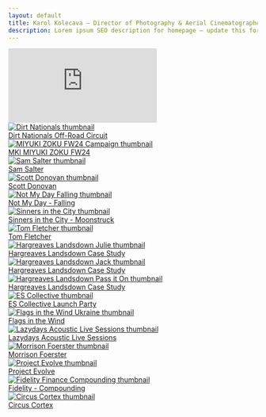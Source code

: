 ```yaml
---
layout: default
title: Karol Kolecava – Director of Photography & Aerial Cinematographer
description: Lorem ipsum SEO description for homepage – update this for best search visibility.
---
```


<div class="container mt-5 pt-5">

<div class="video-hero-container ratio ratio-16x9">
  <iframe
    src="https://www.youtube.com/embed/YOUR_VIDEO_ID?autoplay=1&mute=1&controls=0&showinfo=0&modestbranding=1&rel=0&loop=1&playlist=P56Fe2VRf5Y"
    frameborder="0"
    allow="autoplay; fullscreen"
    class="bg-iframe"
  ></iframe>
</div>

  <div class="row g-4 home-grid">
    <div class="col-md-4 project-tile">
      <a href="{{ site.baseurl }}/work/dirt-nationals/" class="project-overlay">
        <img src="{{ site.baseurl }}/assets/gifs/dirt_003.gif" class="img-fluid grid-image" alt="Dirt Nationals thumbnail">
          <div class="overlay">
            <span class="project-title">Dirt Nationals Off-Road Circuit</span>
          </div>
      </a>
    </div>
    <div class="col-md-4 project-tile">
      <a href="{{ site.baseurl }}/work/miyuki-zoku-fw24-campaign/" class="project-overlay">
        <img src="{{ site.baseurl }}/assets/gifs/mki_002.gif" class="img-fluid grid-image" alt="MIYUKI ZOKU FW24 Campaign thumbnail">
          <div class="overlay">
            <span class="project-title">MKI MIYUKI ZOKU FW24</span>
          </div>
      </a>
    </div>
    <div class="col-md-4 project-tile">
      <a href="{{ site.baseurl }}/work/sam-salter/" class="project-overlay">
        <img src="{{ site.baseurl }}/assets/gifs/sam_006.gif" class="img-fluid grid-image" alt="Sam Salter thumbnail">
          <div class="overlay">
            <span class="project-title">Sam Salter</span>
          </div>
      </a>
    </div>
    <div class="col-md-4 project-tile">
      <a href="{{ site.baseurl }}/work/scott-donovan/" class="project-overlay">
        <img src="{{ site.baseurl }}/assets/gifs/dirt_003.gif" class="img-fluid grid-image" alt="Scott Donovan thumbnail">
          <div class="overlay">
            <span class="project-title">Scott Donovan</span>
          </div>
      </a>
    </div>
    <div class="col-md-4 project-tile">
      <a href="{{ site.baseurl }}/work/not-my-day-falling/" class="project-overlay">
        <img src="{{ site.baseurl }}/assets/gifs/nmd_003.gif" class="img-fluid grid-image" alt="Not My Day Falling thumbnail">
          <div class="overlay">
            <span class="project-title">Not My Day - Falling</span>
          </div>
      </a>
    </div>
    <div class="col-md-4 project-tile">
      <a href="{{ site.baseurl }}/work/sinners-in-the-city/" class="project-overlay">
        <img src="{{ site.baseurl }}/assets/gifs/dirt_003.gif" class="img-fluid grid-image" alt="Sinners in the City thumbnail">
          <div class="overlay">
            <span class="project-title">Sinners in the City - Moonstruck</span>
          </div>
      </a>
    </div>
    <div class="col-md-4 project-tile">
      <a href="{{ site.baseurl }}/work/tom-fletcher/" class="project-overlay">
        <img src="{{ site.baseurl }}/assets/gifs/dirt_003.gif" class="img-fluid grid-image" alt="Tom Fletcher thumbnail">
          <div class="overlay">
            <span class="project-title">Tom Fletcher</span>
          </div>
      </a>
    </div>
    <div class="col-md-4 project-tile">
      <a href="{{ site.baseurl }}/work/hargreaves-landsdown-julie/" class="project-overlay">
        <img src="{{ site.baseurl }}/assets/gifs/dirt_003.gif" class="img-fluid grid-image" alt="Hargreaves Landsdown Julie thumbnail">
          <div class="overlay">
            <span class="project-title">Hargreaves Landsdown Case Study</span>
          </div>
      </a>
    </div>
    <div class="col-md-4 project-tile">
      <a href="{{ site.baseurl }}/work/hargreaves-landsdown-jack/" class="project-overlay">
        <img src="{{ site.baseurl }}/assets/gifs/dirt_003.gif" class="img-fluid grid-image" alt="Hargreaves Landsdown Jack thumbnail">
          <div class="overlay">
            <span class="project-title">Hargreaves Landsdown Case Study</span>
          </div>
      </a>
    </div>
    <div class="col-md-4 project-tile">
      <a href="{{ site.baseurl }}/work/hargreaves-landsdown-pass-it-on/" class="project-overlay">
        <img src="{{ site.baseurl }}/assets/gifs/dirt_003.gif" class="img-fluid grid-image" alt="Hargreaves Landsdown Pass it On thumbnail">
          <div class="overlay">
            <span class="project-title">Hargreaves Landsdown Case Study</span>
          </div>
      </a>
    </div>
    <div class="col-md-4 project-tile">
      <a href="{{ site.baseurl }}/work/es-collective/" class="project-overlay">
        <img src="{{ site.baseurl }}/assets/gifs/dirt_003.gif" class="img-fluid grid-image" alt="ES Collective thumbnail">
          <div class="overlay">
            <span class="project-title">ES Collective Launch Party</span>
          </div>
      </a>
    </div>
    <div class="col-md-4 project-tile">
      <a href="{{ site.baseurl }}/work/flags-in-the-wind-ukraine/" class="project-overlay">
        <img src="{{ site.baseurl }}/assets/gifs/dirt_003.gif" class="img-fluid grid-image" alt="Flags in the Wind Ukraine thumbnail">
          <div class="overlay">
            <span class="project-title">Flags in the Wind</span>
          </div>
      </a>
    </div>
    <div class="col-md-4 project-tile">
      <a href="{{ site.baseurl }}/work/lazydays-acoustic-live-sessions/" class="project-overlay">
        <img src="{{ site.baseurl }}/assets/gifs/mabes_001.gif" class="img-fluid grid-image" alt="Lazydays Acoustic Live Sessions thumbnail">
          <div class="overlay">
            <span class="project-title">Lazydays Acoustic Live Sessions</span>
          </div>
      </a>
    </div>
    <div class="col-md-4 project-tile">
      <a href="{{ site.baseurl }}/work/morrison-foerster/" class="project-overlay">
        <img src="{{ site.baseurl }}/assets/gifs/dirt_003.gif" class="img-fluid grid-image" alt="Morrison Foerster thumbnail">
          <div class="overlay">
            <span class="project-title">Morrison Foerster</span>
          </div>
      </a>
    </div>
    <div class="col-md-4 project-tile">
      <a href="{{ site.baseurl }}/work/project-evolve/" class="project-overlay">
        <img src="{{ site.baseurl }}/assets/gifs/dirt_003.gif" class="img-fluid grid-image" alt="Project Evolve thumbnail">
          <div class="overlay">
            <span class="project-title">Project Evolve</span>
          </div>
      </a>
    </div>
    <div class="col-md-4 project-tile">
      <a href="{{ site.baseurl }}/work/fidelity-finance-compounding/" class="project-overlay">
        <img src="{{ site.baseurl }}/assets/gifs/dirt_003.gif" class="img-fluid grid-image" alt="Fidelity Finance Compounding thumbnail">
          <div class="overlay">
            <span class="project-title">Fidelity - Compounding</span>
          </div>
      </a>
    </div>
    <div class="col-md-4 project-tile">
      <a href="{{ site.baseurl }}/work/circus-cortex/" class="project-overlay">
        <img src="{{ site.baseurl }}/assets/gifs/cortex_010.gif" class="img-fluid grid-image" alt="Circus Cortex thumbnail">
          <div class="overlay">
            <span class="project-title">Circus Cortex</span>
          </div>
      </a>
    </div>
  </div>
</div>
